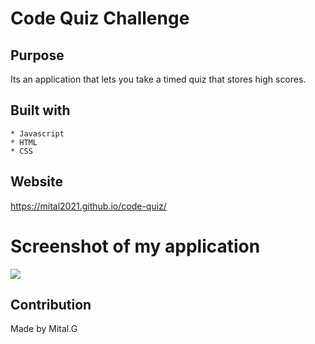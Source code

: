 # Code Quiz Challenge
## Purpose

Its an application that lets you take a timed quiz that stores high scores.



## Built with 
    * Javascript
    * HTML
    * CSS

## Website

https://mital2021.github.io/code-quiz/

# Screenshot of my application

![](./assets/image/code-quiz.jgp)



## Contribution
Made by Mital.G
